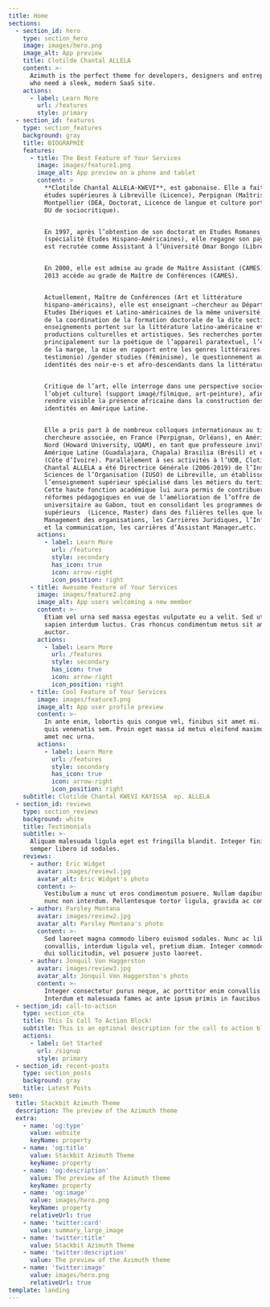 ```yaml
---
title: Home
sections:
  - section_id: hero
    type: section_hero
    image: images/hero.png
    image_alt: App preview
    title: Clotilde Chantal ALLELA
    content: >-
      Azimuth is the perfect theme for developers, designers and entrepreneurs
      who need a sleek, modern SaaS site.
    actions:
      - label: Learn More
        url: /features
        style: primary
  - section_id: features
    type: section_features
    background: gray
    title: BIOGRAPHIE
    features:
      - title: The Best Feature of Your Services
        image: images/feature1.png
        image_alt: App preview on a phone and tablet
        content: >
          **Clotilde Chantal ALLELA-KWEVI**, est gabonaise. Elle a fait ses
          études supérieures à Libreville (Licence), Perpignan (Maîtrise),
          Montpellier (DEA, Doctorat, Licence de langue et culture portugaises,
          DU de sociocritique). 


          En 1997, après l’obtention de son doctorat en Etudes Romanes
          (spécialité Etudes Hispano-Américaines), elle regagne son pays où elle
          est recrutée comme Assistant à l’Université Omar Bongo (Libreville). 


          En 2000, elle est admise au grade de Maître Assistant (CAMES), puis en
          2013 accède au grade de Maître de Conférences (CAMES).


          Actuellement, Maître de Conférences (Art et littérature
          hispano-américains), elle est enseignant –chercheur au Département des
          Etudes Ibériques et Latino-américaines de la même université, chargée
          de la coordination de la formation doctorale de la dite section.  Ses
          enseignements portent sur la littérature latino-américaine et les
          productions culturelles et artistiques. Ses recherches portent
          principalement sur la poétique de l’appareil paratextuel, l’écriture
          de la marge, la mise en rapport entre les genres littéraires (novela
          testimonio) /gender studies (féminisme), le questionnement autour des
          identités des noir-e-s et afro-descendants dans la littérature. 


          Critique de l’art, elle interroge dans une perspective sociocritique
          l’objet culturel (support imagé/filmique, art-peinture), afin de
          rendre visible la présence africaine dans la construction des
          identités en Amérique Latine.  


          Elle a pris part à de nombreux colloques internationaux au titre de
          chercheure associée, en France (Perpignan, Orléans), en Amérique du
          Nord (Howard University, UQAM), en tant que professeure invitée en
          Amérique Latine (Guadalajara, Chapala) Brasilia (Brésil) et en Afrique
          (Côte d’Ivoire). Parallèlement à ses activités à l’UOB, Clotilde
          Chantal ALLELA a été Directrice Générale (2006-2019) de l’Institut des
          Sciences de l’Organisation (IUSO) de Libreville, un établissement de
          l’enseignement supérieur spécialisé dans les métiers du tertiaire.
          Cette haute fonction académique lui aura permis de contribuer à des
          réformes pédagogiques en vue de l’amélioration de l’offre de formation
          universitaire au Gabon, tout en consolidant les programmes des cycles
          supérieurs  (Licence, Master) dans des filières telles que le
          Management des organisations, les Carrières Juridiques, l’Information
          et la communication, les carrières d’Assistant Manager…etc.
        actions:
          - label: Learn More
            url: /features
            style: secondary
            has_icon: true
            icon: arrow-right
            icon_position: right
      - title: Awesome Feature of Your Services
        image: images/feature2.png
        image_alt: App users welcoming a new member
        content: >-
          Etiam vel urna sed massa egestas vulputate eu a velit. Sed ut nisl nec
          sapien interdum luctus. Cras rhoncus condimentum metus sit amet
          auctor.
        actions:
          - label: Learn More
            url: /features
            style: secondary
            has_icon: true
            icon: arrow-right
            icon_position: right
      - title: Cool Feature of Your Services
        image: images/feature3.png
        image_alt: App user profile preview
        content: >-
          In ante enim, lobortis quis congue vel, finibus sit amet mi. Aenean
          quis venenatis sem. Proin eget massa id metus eleifend maximus sit
          amet nec urna.
        actions:
          - label: Learn More
            url: /features
            style: secondary
            has_icon: true
            icon: arrow-right
            icon_position: right
    subtitle: Clotilde Chantal KWEVI KAYISSA  ep. ALLELA
  - section_id: reviews
    type: section_reviews
    background: white
    title: Testimonials
    subtitle: >-
      Aliquam malesuada ligula eget est fringilla blandit. Integer finibus
      semper libero id sodales.
    reviews:
      - author: Eric Widget
        avatar: images/review1.jpg
        avatar_alt: Eric Widget's photo
        content: >-
          Vestibulum a nunc ut eros condimentum posuere. Nullam dapibus quis
          nunc non interdum. Pellentesque tortor ligula, gravida ac commodo eu.
      - author: Parsley Montana
        avatar: images/review2.jpg
        avatar_alt: Parsley Montana's photo
        content: >-
          Sed laoreet magna commodo libero euismod sodales. Nunc ac libero
          convallis, interdum ligula vel, pretium diam. Integer commodo sem at
          dui sollicitudin, vel posuere justo laoreet.
      - author: Jonquil Von Haggerston
        avatar: images/review3.jpg
        avatar_alt: Jonquil Von Haggerston's photo
        content: >-
          Integer consectetur purus neque, ac porttitor enim convallis vitae.
          Interdum et malesuada fames ac ante ipsum primis in faucibus.
  - section_id: call-to-action
    type: section_cta
    title: This Is Call To Action Block!
    subtitle: This is an optional description for the call to action block.
    actions:
      - label: Get Started
        url: /signup
        style: primary
  - section_id: recent-posts
    type: section_posts
    background: gray
    title: Latest Posts
seo:
  title: Stackbit Azimuth Theme
  description: The preview of the Azimuth theme
  extra:
    - name: 'og:type'
      value: website
      keyName: property
    - name: 'og:title'
      value: Stackbit Azimuth Theme
      keyName: property
    - name: 'og:description'
      value: The preview of the Azimuth theme
      keyName: property
    - name: 'og:image'
      value: images/hero.png
      keyName: property
      relativeUrl: true
    - name: 'twitter:card'
      value: summary_large_image
    - name: 'twitter:title'
      value: Stackbit Azimuth Theme
    - name: 'twitter:description'
      value: The preview of the Azimuth theme
    - name: 'twitter:image'
      value: images/hero.png
      relativeUrl: true
template: landing
---
```

